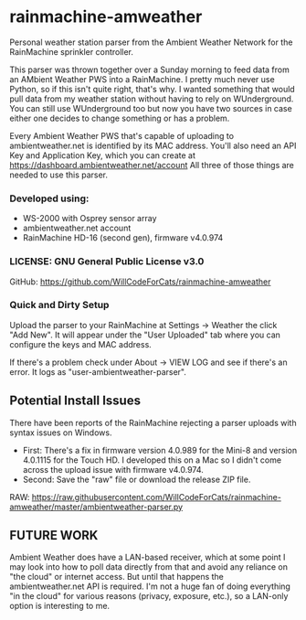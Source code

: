 # rainmachine-amweather
Personal weather station parser from the Ambient Weather Network for the RainMachine sprinkler controller.

This parser was thrown together over a Sunday morning to feed data from an AMbient Weather PWS
into a RainMachine. I pretty much never use Python, so if this isn't quite right, that's why. I wanted something
that would pull data from my weather station without having to rely on WUnderground. You can still use WUnderground
too but now you have two sources in case either one decides to change something or has a problem.

Every Ambient Weather PWS that's capable of uploading to ambientweather.net is identified by its MAC address.
You'll also need an API Key and Application Key, which you can create at https://dashboard.ambientweather.net/account
All three of those things are needed to use this parser.

### Developed using:
* WS-2000 with Osprey sensor array
* ambientweather.net account
* RainMachine HD-16 (second gen), firmware v4.0.974

### LICENSE: GNU General Public License v3.0

GitHub: https://github.com/WillCodeForCats/rainmachine-amweather

### Quick and Dirty Setup
Upload the parser to your RainMachine at Settings -> Weather the click "Add New". It will appear under the
"User Uploaded" tab where you can configure the keys and MAC address.

If there's a problem check under About -> VIEW LOG and see if there's an error. It logs as "user-ambientweather-parser".

## Potential Install Issues
There have been reports of the RainMachine rejecting a parser uploads with syntax issues on Windows.
- First: There's a fix in firmware version 4.0.989 for the Mini-8 and version 4.0.1115 for the Touch HD.
I developed this on a Mac so I didn't come across the upload issue with firmware v4.0.974.
- Second: Save the "raw" file or download the release ZIP file.

RAW: https://raw.githubusercontent.com/WillCodeForCats/rainmachine-amweather/master/ambientweather-parser.py

## FUTURE WORK
Ambient Weather does have a LAN-based receiver, which at some point I may look into how to poll data directly
from that and avoid any reliance on "the cloud" or internet access. But until that happens the ambientweather.net
API is required. I'm not a huge fan of doing everything "in the cloud" for various reasons (privacy, exposure, etc.),
so a LAN-only option is interesting to me.
